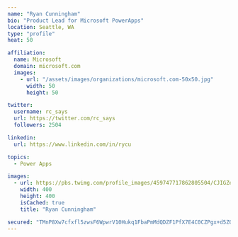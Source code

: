 ```yaml
---
name: "Ryan Cunningham"
bio: "Product Lead for Microsoft PowerApps"
location: Seattle, WA
type: "profile"
heat: 50

affiliation:
  name: Microsoft
  domain: microsoft.com
  images:
    - url: "/assets/images/organizations/microsoft.com-50x50.jpg"
      width: 50
      height: 50

twitter:
  username: rc_says
  url: https://twitter.com/rc_says
  followers: 2504

linkedin:
  url: https://www.linkedin.com/in/rycu

topics:
  - Power Apps

images:
  - url: https://pbs.twimg.com/profile_images/459747717862805504/CJIGZejd_400x400.png
    width: 400
    height: 400
    isCached: true
    title: "Ryan Cunningham"

secured: "TMnP8Xw7cfxfl5zwsF6WpwrV10Hukq1FbaPmMdQDZF1PfX7E4C0CZPgx+d5ZOcXG2ojp9AhETWKSyNxg3kkNLZn301vxkcenKH9tD78+pnfkCktXWl68LEyc4b1pH4pN3Eyzb90YehntIKAqjZe0yL4Q+tgfiF/pPFp6Nn9WP5hNMdetGqUEomkfJTiMz98zRb7Orak+rpFULaKDmfZQXdkOEF2wbLO+5IbQXwor7AfkQSwVNfrrJ6jzMrdMayMoBMdiSO732zWwTqmw+RfrpGhALxHG68aCI5ITg5145jsNxkLeNF4Nk8WePttZWVcXcl92pf+dNIUkEuu/WqBbZh9uLoIi5VsBK74rhzXXnv2u9JTOTUpcwy1gaCW6b8KgretLQXRqlGIp7vPuMVSqtA0pvMSdOBkoEjAcJu0KQf4=;a+rf5ZSA6f262n16e+3DHw=="
---
```


